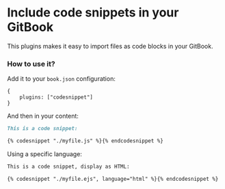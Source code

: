 # Include code snippets in your GitBook

This plugins makes it easy to import files as code blocks in your GitBook.

### How to use it?

Add it to your `book.json` configuration:

```
{
    plugins: ["codesnippet"]
}
```

And then in your content:

```md
This is a code snippet:

{% codesnippet "./myfile.js" %}{% endcodesnippet %}
```

Using a specific language:

```md
This is a code snippet, display as HTML:

{% codesnippet "./myfile.ejs", language="html" %}{% endcodesnippet %}
```
